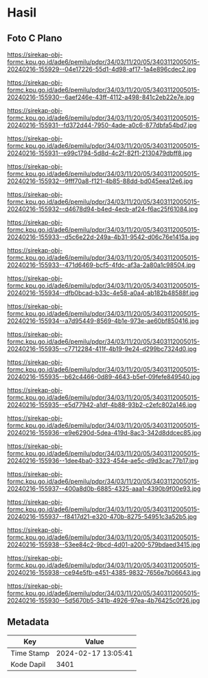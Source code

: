 # Hasil

## Foto C Plano

https://sirekap-obj-formc.kpu.go.id/ade6/pemilu/pdpr/34/03/11/20/05/3403112005015-20240216-155929--04e17226-55d1-4d98-af17-1a4e896cdec2.jpg

https://sirekap-obj-formc.kpu.go.id/ade6/pemilu/pdpr/34/03/11/20/05/3403112005015-20240216-155930--6aef246e-43ff-4112-a498-841c2eb22e7e.jpg

https://sirekap-obj-formc.kpu.go.id/ade6/pemilu/pdpr/34/03/11/20/05/3403112005015-20240216-155931--fd372d44-7950-4ade-a0c6-877dbfa54bd7.jpg

https://sirekap-obj-formc.kpu.go.id/ade6/pemilu/pdpr/34/03/11/20/05/3403112005015-20240216-155931--e99c1794-5d8d-4c2f-82f1-2130479dbff8.jpg

https://sirekap-obj-formc.kpu.go.id/ade6/pemilu/pdpr/34/03/11/20/05/3403112005015-20240216-155932--9fff70a8-f121-4b85-88dd-bd045eea12e6.jpg

https://sirekap-obj-formc.kpu.go.id/ade6/pemilu/pdpr/34/03/11/20/05/3403112005015-20240216-155932--d4678d94-b4ed-4ecb-af24-f6ac25f61084.jpg

https://sirekap-obj-formc.kpu.go.id/ade6/pemilu/pdpr/34/03/11/20/05/3403112005015-20240216-155933--d5c6e22d-249a-4b31-9542-d06c76e1415a.jpg

https://sirekap-obj-formc.kpu.go.id/ade6/pemilu/pdpr/34/03/11/20/05/3403112005015-20240216-155933--471d6469-bcf5-4fdc-af3a-2a80a1c98504.jpg

https://sirekap-obj-formc.kpu.go.id/ade6/pemilu/pdpr/34/03/11/20/05/3403112005015-20240216-155934--dfb0bcad-b33c-4e58-a0a4-ab182b48588f.jpg

https://sirekap-obj-formc.kpu.go.id/ade6/pemilu/pdpr/34/03/11/20/05/3403112005015-20240216-155934--a7d95449-8569-4b1e-973e-ae60bf850416.jpg

https://sirekap-obj-formc.kpu.go.id/ade6/pemilu/pdpr/34/03/11/20/05/3403112005015-20240216-155935--c7712284-411f-4b19-9e24-d299bc7324d0.jpg

https://sirekap-obj-formc.kpu.go.id/ade6/pemilu/pdpr/34/03/11/20/05/3403112005015-20240216-155935--b62c4466-0d89-4643-b5ef-09fefe849540.jpg

https://sirekap-obj-formc.kpu.go.id/ade6/pemilu/pdpr/34/03/11/20/05/3403112005015-20240216-155935--e5d77942-a1df-4b88-93b2-c2efc802a146.jpg

https://sirekap-obj-formc.kpu.go.id/ade6/pemilu/pdpr/34/03/11/20/05/3403112005015-20240216-155936--e9e6290d-5dea-419d-8ac3-342d8ddcec85.jpg

https://sirekap-obj-formc.kpu.go.id/ade6/pemilu/pdpr/34/03/11/20/05/3403112005015-20240216-155936--1dee4ba0-3323-454e-ae5c-d9d3cac77b17.jpg

https://sirekap-obj-formc.kpu.go.id/ade6/pemilu/pdpr/34/03/11/20/05/3403112005015-20240216-155937--400a8d0b-6885-4325-aaa1-4390b9f00e93.jpg

https://sirekap-obj-formc.kpu.go.id/ade6/pemilu/pdpr/34/03/11/20/05/3403112005015-20240216-155937--f8417d21-e320-470b-8275-54951c3a52b5.jpg

https://sirekap-obj-formc.kpu.go.id/ade6/pemilu/pdpr/34/03/11/20/05/3403112005015-20240216-155938--53ee84c2-9bcd-4d01-a200-579bdaed3415.jpg

https://sirekap-obj-formc.kpu.go.id/ade6/pemilu/pdpr/34/03/11/20/05/3403112005015-20240216-155938--ce94e5fb-e451-4385-9832-7656e7b06643.jpg

https://sirekap-obj-formc.kpu.go.id/ade6/pemilu/pdpr/34/03/11/20/05/3403112005015-20240216-155930--5d5670b5-341b-4926-97ea-4b76425c0f26.jpg


## Metadata

| Key        | Value               |
| ---------- | ------------------- |
| Time Stamp | 2024-02-17 13:05:41 |
| Kode Dapil | 3401                |



